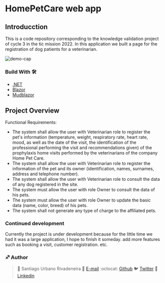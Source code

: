 # HomePetCare web app

## Introducction
This is a code repository corresponding to the knowledge validation project of cycle 3 in the tic mission 2022. In this application we built a page for the registration of dog patients for a veterinarian.

![demo-cap](https://user-images.githubusercontent.com/60886336/205205988-7dbb8d83-f32a-45ab-bcff-311a1f7b39d2.png)

### Build With 🛠️
*  [.NET](https://dotnet.microsoft.com/en-us/)
*  [Blazor](https://dotnet.microsoft.com/en-us/apps/aspnet/web-apps/blazor)
*  [Mudblazor](https://www.mudblazor.com/)

## Project Overview

Functional Requirements:

- The system shall allow the user with Veterinarian role to register the pet's information (temperature, weight, respiratory rate, heart rate, mood, as well as the date of the visit, the identification of the professional performing the visit and recommendations given) of the prophylaxis home visits performed by the veterinarians of the company Home Pet Care.
- The system shall allow the user with Veterinarian role to register the information of the pet and its owner (identification, names, surnames, address and telephone number).
- The system shall allow the user with Veterinarian role to consult the data of any dog registered in the site.
- The system must allow the user with role Owner to consult the data of his pets.
- The system must allow the user with role Owner to update the basic data (name, color, breed) of his pets.
- The system shall not generate any type of charge to the affiliated pets.

### Continued development

Currently the project is under development because for the little time we had it was a large application, I hope to finish it someday. add more features such as booking a visit, customer registration. etc.

### :sagittarius: Author
> :man: Santiago Urbano Rivadeneira
> :e-mail: [E-mail](dsanturban@gmail.com)
> :octocat: [Github](https://github.com/sanurb)
> :bird: [Twitter](https://twitter.com/dsanturban)
> :blue_book: [Linkedin](https://www.linkedin.com/in/sanurb)
